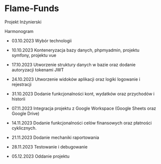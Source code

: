 # Flame-Funds
Projekt Inżynierski

Harmonogram	

- 03.10.2023	 Wybór technologii

- 10.10.2023	 Konteneryzacja bazy danych, phpmyadmin, projektu symfony, projektu vue

- 17.10.2023	 Utworzenie struktury danych w bazie oraz dodanie autoryzacji tokenami JWT

- 24.10.2023	 Utworzenie widoków aplikacji oraz logiki logowanie i rejestracji

- 31.10.2023	 Dodanie funkcjonalności kont, wydatków oraz przychodów i historii

- 07.11.2023   Integracja projektu z Google Workspace (Google Sheets oraz Google Drive)

- 14.11.2023	 Dodanie funkcjonalności celów finansowych oraz płatności cyklicznych.

- 21.11.2023	 Dodanie mechaniki raportowania

- 28.11.2023	 Testowanie i debugowanie

- 05.12.2023	 Oddanie projektu

